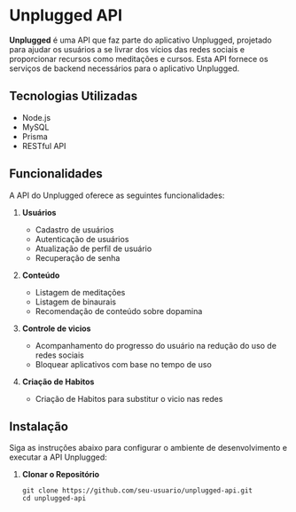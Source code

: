 # Unplugged API

**Unplugged** é uma API que faz parte do aplicativo Unplugged, projetado para ajudar os usuários a se livrar dos vícios das redes sociais e proporcionar recursos como meditações e cursos. Esta API fornece os serviços de backend necessários para o aplicativo Unplugged.

## Tecnologias Utilizadas

- Node.js
- MySQL
- Prisma
- RESTful API

## Funcionalidades

A API do Unplugged oferece as seguintes funcionalidades:

1. **Usuários**
   - Cadastro de usuários
   - Autenticação de usuários
   - Atualização de perfil de usuário
   - Recuperação de senha

2. **Conteúdo**
   - Listagem de meditações
   - Listagem de binaurais
   - Recomendação de conteúdo sobre dopamina
   

3. **Controle de vicios**
   - Acompanhamento do progresso do usuário na redução do uso de redes sociais
   - Bloquear aplicativos com base no tempo de uso

4. **Criação de Habitos**
   - Criação de Habitos para substitur o vicio nas redes

## Instalação

Siga as instruções abaixo para configurar o ambiente de desenvolvimento e executar a API Unplugged:

1. **Clonar o Repositório**
   ```shell
   git clone https://github.com/seu-usuario/unplugged-api.git
   cd unplugged-api
